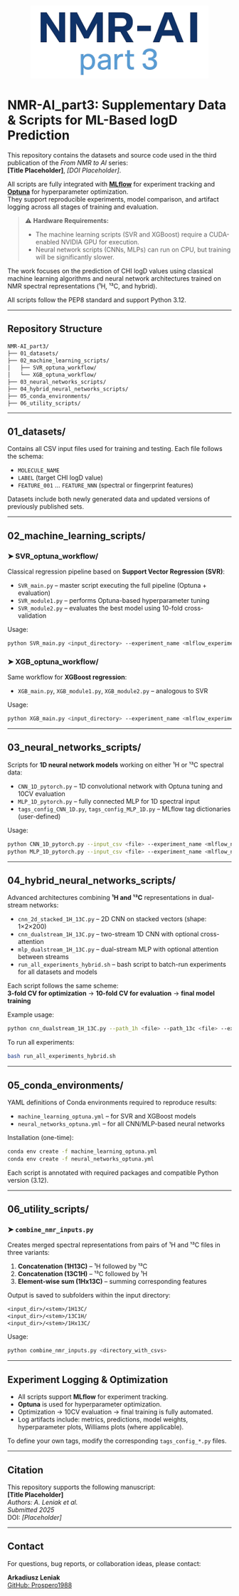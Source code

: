 <p align="center">
  <img src="IMG/logo.png" alt="Project Logo" width="400px">
</p>

# NMR-AI_part3: Supplementary Data & Scripts for ML-Based logD Prediction

This repository contains the datasets and source code used in the third publication of the *From NMR to AI* series:  
**[Title Placeholder]**, *[DOI Placeholder]*.

All scripts are fully integrated with **[MLflow](https://mlflow.org/)** for experiment tracking and **[Optuna](https://optuna.org/)** for hyperparameter optimization.  
They support reproducible experiments, model comparison, and artifact logging across all stages of training and evaluation.

> ⚠️ **Hardware Requirements:**  
> - The machine learning scripts (SVR and XGBoost) require a CUDA-enabled NVIDIA GPU for execution.  
> - Neural network scripts (CNNs, MLPs) can run on CPU, but training will be significantly slower.

The work focuses on the prediction of CHI logD values using classical machine learning algorithms and neural network architectures trained on NMR spectral representations (¹H, ¹³C, and hybrid).

All scripts follow the PEP8 standard and support Python 3.12.

---

## Repository Structure

```
NMR-AI_part3/
├── 01_datasets/
├── 02_machine_learning_scripts/
│   ├── SVR_optuna_workflow/
│   └── XGB_optuna_workflow/
├── 03_neural_networks_scripts/
├── 04_hybrid_neural_networks_scripts/
├── 05_conda_environments/
├── 06_utility_scripts/
```

---

## 01_datasets/

Contains all CSV input files used for training and testing. Each file follows the schema:

- `MOLECULE_NAME`  
- `LABEL` (target CHI logD value)  
- `FEATURE_001` … `FEATURE_NNN` (spectral or fingerprint features)

Datasets include both newly generated data and updated versions of previously published sets.

---

## 02_machine_learning_scripts/

### ➤ SVR_optuna_workflow/

Classical regression pipeline based on **Support Vector Regression (SVR)**:

- `SVR_main.py` – master script executing the full pipeline (Optuna + evaluation)
- `SVR_module1.py` – performs Optuna-based hyperparameter tuning
- `SVR_module2.py` – evaluates the best model using 10-fold cross-validation

Usage:
```bash
python SVR_main.py <input_directory> --experiment_name <mlflow_experiment_name>
```

### ➤ XGB_optuna_workflow/

Same workflow for **XGBoost regression**:

- `XGB_main.py`, `XGB_module1.py`, `XGB_module2.py` – analogous to SVR

Usage:
```bash
python XGB_main.py <input_directory> --experiment_name <mlflow_experiment_name>
```

---

## 03_neural_networks_scripts/

Scripts for **1D neural network models** working on either ¹H or ¹³C spectral data:

- `CNN_1D_pytorch.py` – 1D convolutional network with Optuna tuning and 10CV evaluation
- `MLP_1D_pytorch.py` – fully connected MLP for 1D spectral input
- `tags_config_CNN_1D.py`, `tags_config_MLP_1D.py` – MLflow tag dictionaries (user-defined)

Usage:
```bash
python CNN_1D_pytorch.py --input_csv <file> --experiment_name <mlflow_name>
python MLP_1D_pytorch.py --input_csv <file> --experiment_name <mlflow_name>
```

---

## 04_hybrid_neural_networks_scripts/

Advanced architectures combining **¹H and ¹³C** representations in dual-stream networks:

- `cnn_2d_stacked_1H_13C.py` – 2D CNN on stacked vectors (shape: 1×2×200)
- `cnn_dualstream_1H_13C.py` – two-stream 1D CNN with optional cross-attention
- `mlp_dualstream_1H_13C.py` – dual-stream MLP with optional attention between streams
- `run_all_experiments_hybrid.sh` – bash script to batch-run experiments for all datasets and models

Each script follows the same scheme:  
**3-fold CV for optimization** → **10-fold CV for evaluation** → **final model training**

Example usage:
```bash
python cnn_dualstream_1H_13C.py --path_1h <file> --path_13c <file> --experiment_name CNNHybrid
```

To run all experiments:
```bash
bash run_all_experiments_hybrid.sh
```

---

## 05_conda_environments/

YAML definitions of Conda environments required to reproduce results:

- `machine_learning_optuna.yml` – for SVR and XGBoost models
- `neural_networks_optuna.yml` – for all CNN/MLP-based neural networks

Installation (one-time):
```bash
conda env create -f machine_learning_optuna.yml
conda env create -f neural_networks_optuna.yml
```

Each script is annotated with required packages and compatible Python version (3.12).

---

## 06_utility_scripts/

### ➤ `combine_nmr_inputs.py`

Creates merged spectral representations from pairs of ¹H and ¹³C files in three variants:

1. **Concatenation (1H13C)** – ¹H followed by ¹³C  
2. **Concatenation (13C1H)** – ¹³C followed by ¹H  
3. **Element-wise sum (1Hx13C)** – summing corresponding features

Output is saved to subfolders within the input directory:
```
<input_dir>/<stem>/1H13C/
<input_dir>/<stem>/13C1H/
<input_dir>/<stem>/1Hx13C/
```

Usage:
```bash
python combine_nmr_inputs.py <directory_with_csvs>
```

---
## Experiment Logging & Optimization

- All scripts support **MLflow** for experiment tracking.
- **Optuna** is used for hyperparameter optimization.
- Optimization → 10CV evaluation → final training is fully automated.
- Log artifacts include: metrics, predictions, model weights, hyperparameter plots, Williams plots (where applicable).

To define your own tags, modify the corresponding `tags_config_*.py` files.

---

## Citation

This repository supports the following manuscript:  
**[Title Placeholder]**  
*Authors: A. Leniak et al.*  
*Submitted 2025*  
DOI: *[Placeholder]*

---

## Contact

For questions, bug reports, or collaboration ideas, please contact:

**Arkadiusz Leniak**  
[GitHub: Prospero1988](https://github.com/Prospero1988)
